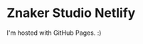 <!DOCTYPE html>
<html>
<body>
<h1>Znaker Studio Netlify</h1>
<p>I'm hosted with GitHub Pages. :)</p>
</body>
</html>
